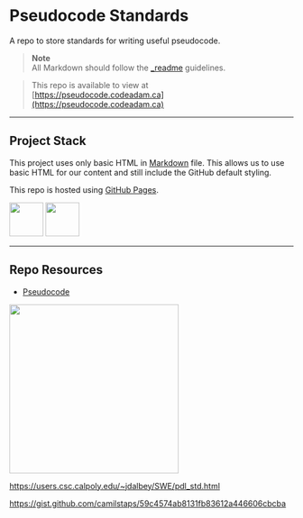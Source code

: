 # Pseudocode Standards

A repo to store standards for writing useful pseudocode.

> **Note**  
> All Markdown should follow the [\_readme](https://readme.codeadam.ca/) guidelines.

> This repo is available to view at  
> [https://pseudocode.codeadam.ca](https://pseudocode.codeadam.ca)

---

## Project Stack

This project uses only basic HTML in [Markdown](https://www.markdownguide.org/) file. This allows us to use basic HTML for our content and still include the GitHub default styling.

This repo is hosted using [GitHub Pages](https://pages.github.com/).

<img src="https://console.codeadam.ca/api/image/github" width="60"> <img src="https://console.codeadam.ca/api/image/html" width="60">

---

## Repo Resources

- [Pseudocode](https://pseudocode.codeadam.ca)

<a href="https://brickmmo.com">
<img src="https://brickmmo.com/images/brickmmo-logo-horizontal.jpg" width="300">
</a>


https://users.csc.calpoly.edu/~jdalbey/SWE/pdl_std.html

https://gist.github.com/camilstaps/59c4574ab8131fb83612a446606cbcba

